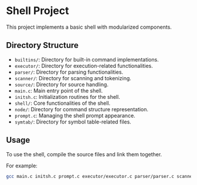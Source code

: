# Shell Project

This project implements a basic shell with modularized components.

## Directory Structure

- `builtins/`: Directory for built-in command implementations.
- `executor/`: Directory for execution-related functionalities.
- `parser/`: Directory for parsing functionalities.
- `scanner/`: Directory for scanning and tokenizing.
- `source/`: Directory for source handling.
- `main.c`: Main entry point of the shell.
- `initsh.c`: Initialization routines for the shell.
- `shell/`: Core functionalities of the shell.
- `node/`: Directory for command structure representation.
- `prompt.c`: Managing the shell prompt appearance.
- `symtab/`: Directory for symbol table-related files.

## Usage

To use the shell, compile the source files and link them together.

For example:
```bash
gcc main.c initsh.c prompt.c executor/executor.c parser/parser.c scanner/scanner.c source/source.c -o my_shell
